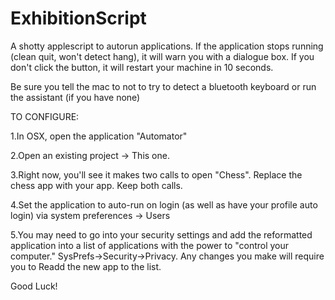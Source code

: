 ExhibitionScript
================

A shotty applescript to autorun applications. If the application stops running (clean quit, won't detect hang), it will warn you with a dialogue box. If you don't click the button, it will restart your machine in 10 seconds.


Be sure you tell the mac to not to try to detect a bluetooth keyboard or run the assistant (if you have none)

TO CONFIGURE:

1.In OSX, open the application "Automator"

2.Open an existing project -> This one.

3.Right now, you'll see it makes two calls to open "Chess". Replace the chess app with your app. Keep both calls.

4.Set the application to auto-run on login (as well as have your profile auto login) via system preferences -> Users

5.You may need to go into your security settings and add the reformatted application into a list of applications with the power to "control your computer." SysPrefs->Security->Privacy. Any changes you make will require you to Readd the new app to the list.


Good Luck!
